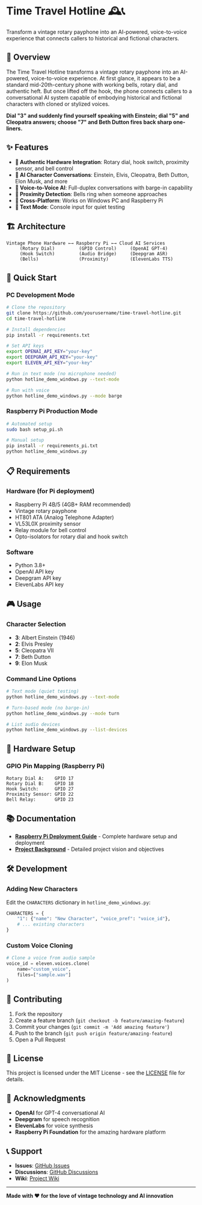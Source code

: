 # Time Travel Hotline 🕰️📞

Transform a vintage rotary payphone into an AI-powered, voice-to-voice experience that connects callers to historical and fictional characters.

## 🌟 Overview

The Time Travel Hotline transforms a vintage rotary payphone into an AI-powered, voice-to-voice experience. At first glance, it appears to be a standard mid-20th-century phone with working bells, rotary dial, and authentic heft. But once lifted off the hook, the phone connects callers to a conversational AI system capable of embodying historical and fictional characters with cloned or stylized voices.

**Dial "3" and suddenly find yourself speaking with Einstein; dial "5" and Cleopatra answers; choose "7" and Beth Dutton fires back sharp one-liners.**

## ✨ Features

- **🎯 Authentic Hardware Integration**: Rotary dial, hook switch, proximity sensor, and bell control
- **🤖 AI Character Conversations**: Einstein, Elvis, Cleopatra, Beth Dutton, Elon Musk, and more
- **🎤 Voice-to-Voice AI**: Full-duplex conversations with barge-in capability
- **🔔 Proximity Detection**: Bells ring when someone approaches
- **📱 Cross-Platform**: Works on Windows PC and Raspberry Pi
- **💬 Text Mode**: Console input for quiet testing

## 🏗️ Architecture

```
Vintage Phone Hardware ←→ Raspberry Pi ←→ Cloud AI Services
     (Rotary Dial)         (GPIO Control)     (OpenAI GPT-4)
     (Hook Switch)         (Audio Bridge)     (Deepgram ASR)
     (Bells)               (Proximity)        (ElevenLabs TTS)
```

## 🚀 Quick Start

### **PC Development Mode**
```bash
# Clone the repository
git clone https://github.com/yourusername/time-travel-hotline.git
cd time-travel-hotline

# Install dependencies
pip install -r requirements.txt

# Set API keys
export OPENAI_API_KEY="your-key"
export DEEPGRAM_API_KEY="your-key"
export ELEVEN_API_KEY="your-key"

# Run in text mode (no microphone needed)
python hotline_demo_windows.py --text-mode

# Run with voice
python hotline_demo_windows.py --mode barge
```

### **Raspberry Pi Production Mode**
```bash
# Automated setup
sudo bash setup_pi.sh

# Manual setup
pip install -r requirements_pi.txt
python hotline_demo_windows.py
```

## 📋 Requirements

### **Hardware (for Pi deployment)**
- Raspberry Pi 4B/5 (4GB+ RAM recommended)
- Vintage rotary payphone
- HT801 ATA (Analog Telephone Adapter)
- VL53L0X proximity sensor
- Relay module for bell control
- Opto-isolators for rotary dial and hook switch

### **Software**
- Python 3.8+
- OpenAI API key
- Deepgram API key
- ElevenLabs API key

## 🎮 Usage

### **Character Selection**
- **3**: Albert Einstein (1946)
- **2**: Elvis Presley
- **5**: Cleopatra VII
- **7**: Beth Dutton
- **9**: Elon Musk

### **Command Line Options**
```bash
# Text mode (quiet testing)
python hotline_demo_windows.py --text-mode

# Turn-based mode (no barge-in)
python hotline_demo_windows.py --mode turn

# List audio devices
python hotline_demo_windows.py --list-devices
```

## 🔧 Hardware Setup

### **GPIO Pin Mapping (Raspberry Pi)**
```
Rotary Dial A:    GPIO 17
Rotary Dial B:    GPIO 18  
Hook Switch:      GPIO 27
Proximity Sensor: GPIO 22
Bell Relay:       GPIO 23
```

## 📚 Documentation

- **[Raspberry Pi Deployment Guide](README_PI.md)** - Complete hardware setup and deployment
- **[Project Background](project_background.md)** - Detailed project vision and objectives

## 🛠️ Development

### **Adding New Characters**
Edit the `CHARACTERS` dictionary in `hotline_demo_windows.py`:
```python
CHARACTERS = {
    "1": {"name": "New Character", "voice_pref": "voice_id"},
    # ... existing characters
}
```

### **Custom Voice Cloning**
```python
# Clone a voice from audio sample
voice_id = eleven.voices.clone(
    name="custom_voice",
    files=["sample.wav"]
)
```

## 🤝 Contributing

1. Fork the repository
2. Create a feature branch (`git checkout -b feature/amazing-feature`)
3. Commit your changes (`git commit -m 'Add amazing feature'`)
4. Push to the branch (`git push origin feature/amazing-feature`)
5. Open a Pull Request

## 📄 License

This project is licensed under the MIT License - see the [LICENSE](LICENSE) file for details.

## 🙏 Acknowledgments

- **OpenAI** for GPT-4 conversational AI
- **Deepgram** for speech recognition
- **ElevenLabs** for voice synthesis
- **Raspberry Pi Foundation** for the amazing hardware platform

## 📞 Support

- **Issues**: [GitHub Issues](https://github.com/yourusername/time-travel-hotline/issues)
- **Discussions**: [GitHub Discussions](https://github.com/yourusername/time-travel-hotline/discussions)
- **Wiki**: [Project Wiki](https://github.com/yourusername/time-travel-hotline/wiki)

---

**Made with ❤️ for the love of vintage technology and AI innovation**
